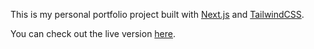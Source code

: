 This is my personal portfolio project built with [Next.js](https://nextjs.org/) and [TailwindCSS](https://tailwindcss.com/).

You can check out the live version [here](https://bamerf.com/).